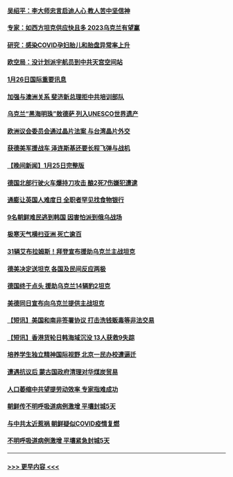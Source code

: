 #### [吴绍平：李大师忠言启迪人心 教人苦中坚信神](../pages/prog202/a103635369.md?t=01262143) 
#### [专家：如西方坦克供应快且多 2023乌克兰有望赢](../pages/prog202/a103635328.md?t=01262143) 
#### [研究：感染COVID孕妇胎儿和胎盘异常率上升](../pages/prog202/a103635333.md?t=01262143) 
#### [欧空局：没计划派宇航员到中共天宫空间站](../pages/prog202/a103635324.md?t=01262143) 
#### [1月26日国际重要讯息](../pages/prog202/a103635367.md?t=01262143) 
#### [加强与澳洲关系 斐济新总理拒中共培训部队](../pages/prog202/a103635298.md?t=01262143) 
#### [乌克兰“黑海明珠”敖德萨 列入UNESCO世界遗产](../pages/prog202/a103635247.md?t=01262143) 
#### [欧洲议会委员会通过晶片法案 与台湾晶片外交](../pages/prog202/a103635244.md?t=01262143) 
#### [获德美军援战车 泽连斯基还要长程飞弹与战机](../pages/prog202/a103635210.md?t=01262143) 
#### [【晚间新闻】1月25日完整版](../pages/prog202/a103635096.md?t=01262143) 
#### [德国北部行驶火车爆持刀攻击 酿2死7伤嫌犯遭逮](../pages/prog202/a103635180.md?t=01262143) 
#### [通膨让英国人难度日 全职者罕见找食物银行](../pages/prog202/a103635168.md?t=01262143) 
#### [9名朝鲜难民逃到韩国 因害怕派到俄乌战场](../pages/prog202/a103635072.md?t=01262143) 
#### [极寒天气横扫亚洲 死亡逾百](../pages/prog202/a103634997.md?t=01262143) 
#### [31辆艾布拉姆斯！拜登宣布援助乌克兰主战坦克](../pages/prog202/a103634992.md?t=01262143) 
#### [德美决定送坦克 各国及民间反应两极](../pages/prog202/a103634993.md?t=01262143) 
#### [德国终于点头 援助乌克兰14辆豹2坦克](../pages/prog202/a103634991.md?t=01262143) 
#### [美德同日宣布向乌克兰提供主战坦克](../pages/prog202/a103634787.md?t=01262143) 
#### [【短讯】美国和南非签署协议 打击洗钱贩毒等非法交易](../pages/prog202/a103634792.md?t=01262143) 
#### [【短讯】香港货轮日韩海域沉没 13人获救9失踪](../pages/prog202/a103634788.md?t=01262143) 
#### [培养学生独立精神国际视野 北京一民办校遭逼迁](../pages/prog202/a103633870.md?t=01262143) 
#### [遭遇抗议后 蒙古国政府清理对华煤炭贸易](../pages/prog202/a103634509.md?t=01262143) 
#### [人口萎缩中共望提劳动效率 专家指难成功](../pages/prog202/a103634515.md?t=01262143) 
#### [朝鲜传不明呼吸道病例激增 平壤封城5天](../pages/prog202/a103634541.md?t=01262143) 
#### [与中共太近惹祸 朝鲜疑似COVID疫情复燃](../pages/prog202/a103634520.md?t=01262143) 
#### [不明呼吸道病例激增 平壤紧急封城5天](../pages/prog202/a103634457.md?t=01262143) 

----
#### [ >>> 更早内容 <<< ](../indexes/prog202-earlier.md)
